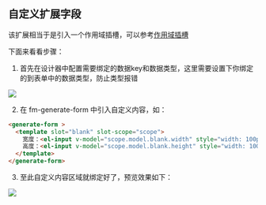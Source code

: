 ## 自定义扩展字段

该扩展相当于是引入一个作用域插槽，可以参考[作用域插槽](https://cn.vuejs.org/v2/guide/components-slots.html#%E4%BD%9C%E7%94%A8%E5%9F%9F%E6%8F%92%E6%A7%BD)

下面来看看步骤：

1. 首先在设计器中配置需要绑定的数据key和数据类型，这里需要设置下你绑定的到表单中的数据类型，防止类型报错

  ![](https://user-gold-cdn.xitu.io/2018/10/27/166b55ab4883ecbe?w=1127&h=341&f=png&s=27636)

2. 在 fm-generate-form 中引入自定义内容，如：

  ```html
  <generate-form >
    <template slot="blank" slot-scope="scope">
      宽度：<el-input v-model="scope.model.blank.width" style="width: 100px"></el-input>
      高度：<el-input v-model="scope.model.blank.height" style="width: 100px"></el-input>
    </template>
  </generate-form>
  ```

3.  至此自定义内容区域就绑定好了，预览效果如下：

  ![](https://user-gold-cdn.xitu.io/2018/10/27/166b5a15b837f3fe?w=867&h=320&f=png&s=18568)